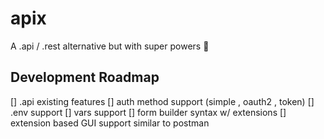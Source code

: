 # apix

A .api / .rest alternative but with super powers 🚀

## Development Roadmap

[] .api existing features 
[] auth method support (simple , oauth2 , token)
[] .env support
[] vars support 
[] form builder syntax w/ extensions
[] extension based GUI support similar to postman